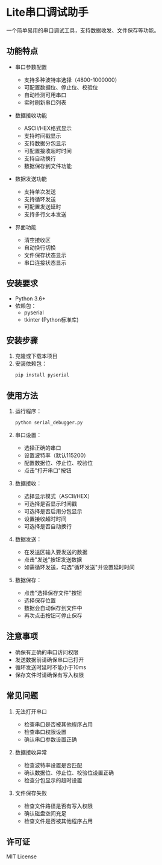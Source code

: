 # Lite串口调试助手

一个简单易用的串口调试工具，支持数据收发、文件保存等功能。

## 功能特点

- 串口参数配置
  - 支持多种波特率选择（4800-1000000）
  - 可配置数据位、停止位、校验位
  - 自动检测可用串口
  - 实时刷新串口列表

- 数据接收功能
  - ASCII/HEX格式显示
  - 支持时间戳显示
  - 支持数据分包显示
  - 可配置接收超时时间
  - 支持自动换行
  - 数据保存到文件功能

- 数据发送功能
  - 支持单次发送
  - 支持循环发送
  - 可配置发送延时
  - 支持多行文本发送

- 界面功能
  - 清空接收区
  - 自动换行切换
  - 文件保存状态显示
  - 串口连接状态显示

## 安装要求

- Python 3.6+
- 依赖包：
  - pyserial
  - tkinter (Python标准库)

## 安装步骤

1. 克隆或下载本项目
2. 安装依赖包：
   ```bash
   pip install pyserial
   ```

## 使用方法

1. 运行程序：
   ```bash
   python serial_debugger.py
   ```

2. 串口设置：
   - 选择正确的串口
   - 设置波特率（默认115200）
   - 配置数据位、停止位、校验位
   - 点击"打开串口"按钮

3. 数据接收：
   - 选择显示模式（ASCII/HEX）
   - 可选择是否显示时间戳
   - 可选择是否启用分包显示
   - 设置接收超时时间
   - 可选择是否自动换行

4. 数据发送：
   - 在发送区输入要发送的数据
   - 点击"发送"按钮发送数据
   - 如需循环发送，勾选"循环发送"并设置延时时间

5. 数据保存：
   - 点击"选择保存文件"按钮
   - 选择保存位置
   - 数据会自动保存到文件中
   - 再次点击按钮可停止保存

## 注意事项

- 确保有正确的串口访问权限
- 发送数据前请确保串口已打开
- 循环发送时延时不能小于10ms
- 保存文件时请确保有写入权限

## 常见问题

1. 无法打开串口
   - 检查串口是否被其他程序占用
   - 检查串口权限设置
   - 确认串口参数设置正确

2. 数据接收异常
   - 检查波特率设置是否匹配
   - 确认数据位、停止位、校验位设置正确
   - 检查分包显示的超时设置

3. 文件保存失败
   - 检查文件路径是否有写入权限
   - 确认磁盘空间充足
   - 检查文件是否被其他程序占用

## 许可证

MIT License 
